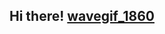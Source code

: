 ## Hi there!  [wavegif_1860](https://github.com/user-attachments/assets/1337a0c1-52d6-45c3-b7cd-f90bddcd0021)
